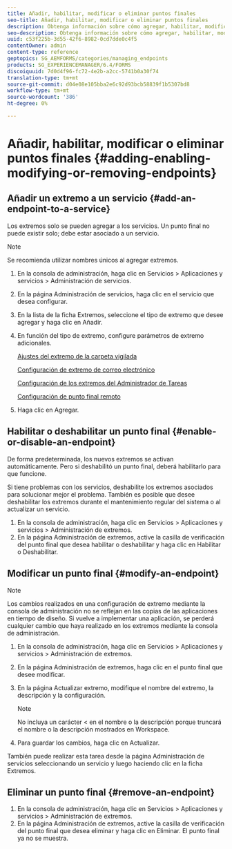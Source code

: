 ```yaml
---
title: Añadir, habilitar, modificar o eliminar puntos finales
seo-title: Añadir, habilitar, modificar o eliminar puntos finales
description: Obtenga información sobre cómo agregar, habilitar, modificar y eliminar puntos finales.
seo-description: Obtenga información sobre cómo agregar, habilitar, modificar y eliminar puntos finales.
uuid: c53f225b-3d55-42f6-8982-0cd7dde0c4f5
contentOwner: admin
content-type: reference
geptopics: SG_AEMFORMS/categories/managing_endpoints
products: SG_EXPERIENCEMANAGER/6.4/FORMS
discoiquuid: 7d0d4f96-fc72-4e2b-a2cc-5741b0a30f74
translation-type: tm+mt
source-git-commit: d04e08e105bba2e6c92d93bcb58839f1b5307bd8
workflow-type: tm+mt
source-wordcount: '386'
ht-degree: 0%

---
```



# Añadir, habilitar, modificar o eliminar puntos finales {#adding-enabling-modifying-or-removing-endpoints}

## Añadir un extremo a un servicio {#add-an-endpoint-to-a-service}

Los extremos solo se pueden agregar a los servicios. Un punto final no puede existir solo; debe estar asociado a un servicio.

>[!NOTE]
>
>Se recomienda utilizar nombres únicos al agregar extremos.

1. En la consola de administración, haga clic en Servicios > Aplicaciones y servicios > Administración de servicios.
1. En la página Administración de servicios, haga clic en el servicio que desea configurar.
1. En la lista de la ficha Extremos, seleccione el tipo de extremo que desee agregar y haga clic en Añadir.
1. En función del tipo de extremo, configure parámetros de extremo adicionales.

   [Ajustes del extremo de la carpeta vigilada](/help/forms/using/admin-help/configuring-watched-folder-endpoints.md#watched-folder-endpoint-settings)

   [Configuración de extremo de correo electrónico](/help/forms/using/admin-help/configuring-email-endpoints.md#email-endpoint-settings)

   [Configuración de los extremos del Administrador de Tareas](/help/forms/using/admin-help/configuring-task-manager-endpoints.md#configuring-task-manager-endpoints)

   [Configuración de punto final remoto](/help/forms/using/admin-help/configuring-remoting-endpoints.md#remoting-endpoint-settings)

1. Haga clic en Agregar.

## Habilitar o deshabilitar un punto final {#enable-or-disable-an-endpoint}

De forma predeterminada, los nuevos extremos se activan automáticamente. Pero si deshabilitó un punto final, deberá habilitarlo para que funcione.

Si tiene problemas con los servicios, deshabilite los extremos asociados para solucionar mejor el problema. También es posible que desee deshabilitar los extremos durante el mantenimiento regular del sistema o al actualizar un servicio.

1. En la consola de administración, haga clic en Servicios > Aplicaciones y servicios > Administración de extremos.
1. En la página Administración de extremos, active la casilla de verificación del punto final que desea habilitar o deshabilitar y haga clic en Habilitar o Deshabilitar.

## Modificar un punto final {#modify-an-endpoint}

>[!NOTE]
>
>Los cambios realizados en una configuración de extremo mediante la consola de administración no se reflejan en las copias de las aplicaciones en tiempo de diseño. Si vuelve a implementar una aplicación, se perderá cualquier cambio que haya realizado en los extremos mediante la consola de administración.

1. En la consola de administración, haga clic en Servicios > Aplicaciones y servicios > Administración de extremos.
1. En la página Administración de extremos, haga clic en el punto final que desee modificar.
1. En la página Actualizar extremo, modifique el nombre del extremo, la descripción y la configuración.

   >[!NOTE]
   >
   >No incluya un carácter &lt; en el nombre o la descripción porque truncará el nombre o la descripción mostrados en Workspace.

1. Para guardar los cambios, haga clic en Actualizar.

También puede realizar esta tarea desde la página Administración de servicios seleccionando un servicio y luego haciendo clic en la ficha Extremos.

## Eliminar un punto final {#remove-an-endpoint}

1. En la consola de administración, haga clic en Servicios > Aplicaciones y servicios > Administración de extremos.
1. En la página Administración de extremos, active la casilla de verificación del punto final que desea eliminar y haga clic en Eliminar. El punto final ya no se muestra.

